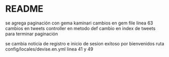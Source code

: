 # README
se agrega paginación con gema kaminari 
        cambios en gem file linea 63
        cambios en tweets controller en metodo def 
        cambio en index de tweets para terminar paginación


se cambia noticia de registro e inicio de sesion exitoso por bienvenidos 
    ruta config/locales/devise.en.yml
    linea 41 y 49